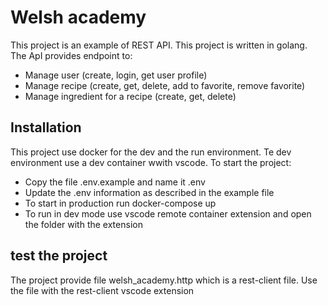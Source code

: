 # Welsh academy
This project is an example of REST API. 
This project is written in golang.
The ApI provides endpoint to: 

- Manage user (create, login, get user profile)
- Manage recipe (create, get, delete, add to favorite, remove favorite)
- Manage ingredient for a recipe (create, get, delete)

## Installation
This project use docker for the dev and the run environment. 
Te dev environment use a dev container wwith vscode. 
To start the project: 
- Copy the file .env.example and name it .env
- Update the .env information as described in the example file
- To start in production run docker-compose up
- To run in dev mode use vscode remote container extension and open the folder with the extension
## test the project
The project provide file welsh_academy.http which is a rest-client file. 
Use the file with the rest-client vscode extension 
